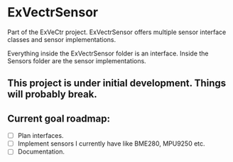 # ExVectrSensor
Part of the ExVeCtr project. 
ExVectrSensor offers multiple sensor interface classes and sensor implementations. 

Everything inside the ExVectrSensor folder is an interface. Inside the Sensors folder are the sensor implementations.
## **This project is under initial development. Things will probably break.**
## Current goal roadmap:
- [ ] Plan interfaces.
- [ ] Implement sensors I currently have like BME280, MPU9250 etc.
- [ ] Documentation.
